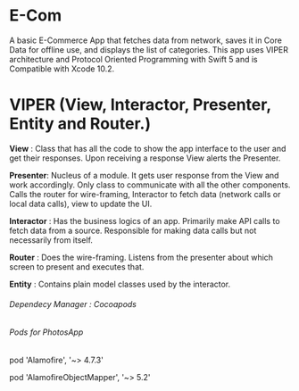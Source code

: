 # E-Com
A basic E-Commerce App that fetches data from network, saves it in Core Data for offline use, and displays the list of categories. 
This app uses VIPER architecture and Protocol Oriented Programming with Swift 5 and is Compatible with Xcode 10.2.

# VIPER (View, Interactor, Presenter, Entity and Router.) 

**View** : Class that has all the code to show the app interface to the user and get their responses. Upon receiving a response View alerts the Presenter.

**Presenter**: Nucleus of a module. It gets user response from the View and work accordingly. Only class to communicate with all the other components. Calls the router for wire-framing, Interactor to fetch data (network calls or local data calls), view to update the UI.

**Interactor** : Has the business logics of an app. Primarily make API calls to fetch data from a source. Responsible for making data calls but not necessarily from itself.

**Router** : Does the wire-framing. Listens from the presenter about which screen to present and executes that.

**Entity** : Contains plain model classes used by the interactor.

###### Dependecy Manager : Cocoapods
###### Pods for PhotosApp
pod 'Alamofire', '~> 4.7.3'

pod 'AlamofireObjectMapper', '~> 5.2'
